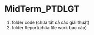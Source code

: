 # MidTerm_PTDLGT
 
1. folder code (chứa tất cả các giải thuật)
2. folder Report(chứa file work báo cáo)